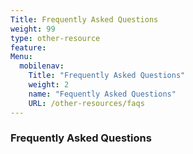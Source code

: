 ```yaml
---
Title: Frequently Asked Questions
weight: 99
type: other-resource
feature:
Menu:
  mobilenav:
    Title: "Frequently Asked Questions"
    weight: 2
    name: "Fequently Asked Questions"
    URL: /other-resources/faqs
---
```


### Frequently Asked Questions

